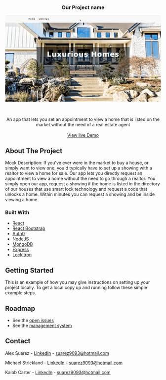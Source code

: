 
 <h3 align="center">Our Project name</h3>
 
![Project Name](gif/demo.gif)

<!-- PROJECT LOGO -->
<br />
<p align="center">
  
  </a>
  <p align="center">
    An app that lets you set an appointment to view a home that is listed on the market without the need of a real estate agent
    <br />
    <br />
    <a href="https://project-three-real-estate.herokuapp.com">View live Demo</a>
  </p>
</p>

<!-- ABOUT THE PROJECT -->
## About The Project

Mock Description: If you've ever were in the market to buy a house, or simply want to view one, you'd typically have to set up a showing with a realtor to view a home for sale. Our app lets you directly request an appointment to view a home without the need to go through a realtor. You simply open our app, request a showing if the home is listed in the directory of our houses that use smart lock technology and request a code that unlocks a home. Within minutes you can request a showing and be inside viewing a home. 

### Built With
* [React](https://reactjs.org/)
* [React Bootstrap](https://react-bootstrap.github.io/)
* [Auth0](https://auth0.com/)
* [NodeJS](https://nodejs.org/en/)
* [MongoDB](https://www.mongodb.com/)
* [Express](https://expressjs.com/)
* [Lockitron](https://lockitron.com/)




<!-- GETTING STARTED -->
## Getting Started

This is an example of how you may give instructions on setting up your project locally.
To get a local copy up and running follow these simple example steps.


<!-- ROADMAP -->
## Roadmap

* See the [open issues](https://github.com/suarez9093/real-estate/issues)
* See the [management system](https://github.com/suarez9093/real-estate/projects/2) 


<!-- CONTACT -->
## Contact

Alex Suarez - [LinkedIn](https://www.linkedin.com/in/alexsuarez9093/) - suarez9093@hotmail.com

Michael Strickland - [LinkedIn](https://www.linkedin.com/in/alexsuarez9093/) - suarez9093@hotmail.com

Kalob Carter - [LinkedIn](https://www.linkedin.com/in/alexsuarez9093/) - suarez9093@hotmail.com

